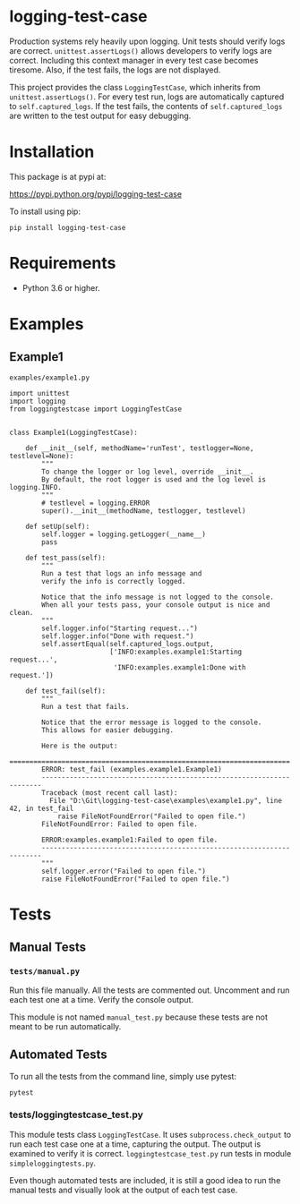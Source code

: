 # logging-test-case
Production systems rely heavily upon logging.  Unit tests should verify logs are correct.
`unittest.assertLogs()` allows developers to verify logs are correct.
Including this context manager in every test case becomes tiresome.  Also, if the test fails, the logs are not displayed.

This project provides the class `LoggingTestCase`, which inherits from `unittest.assertLogs()`.
For every test run, logs are automatically captured to `self.captured_logs`.
If the test fails, the contents of `self.captured_logs` are written to the test output for easy debugging.

# Installation
This package is at pypi at:

https://pypi.python.org/pypi/logging-test-case

To install using pip:

`pip install logging-test-case`

# Requirements
* Python 3.6 or higher.

# Examples
## Example1
`examples/example1.py`

```
import unittest
import logging
from loggingtestcase import LoggingTestCase


class Example1(LoggingTestCase):

    def __init__(self, methodName='runTest', testlogger=None, testlevel=None):
        """
        To change the logger or log level, override __init__.
        By default, the root logger is used and the log level is logging.INFO.
        """
        # testlevel = logging.ERROR
        super().__init__(methodName, testlogger, testlevel)

    def setUp(self):
        self.logger = logging.getLogger(__name__)
        pass

    def test_pass(self):
        """
        Run a test that logs an info message and
        verify the info is correctly logged.
        
        Notice that the info message is not logged to the console.
        When all your tests pass, your console output is nice and clean.
        """
        self.logger.info("Starting request...")
        self.logger.info("Done with request.")
        self.assertEqual(self.captured_logs.output,
                         ['INFO:examples.example1:Starting request...',
                          'INFO:examples.example1:Done with request.'])
    
    def test_fail(self):
        """
        Run a test that fails.
        
        Notice that the error message is logged to the console.
        This allows for easier debugging.
        
        Here is the output:
        ======================================================================
        ERROR: test_fail (examples.example1.Example1)
        ----------------------------------------------------------------------
        Traceback (most recent call last):
          File "D:\Git\logging-test-case\examples\example1.py", line 42, in test_fail
            raise FileNotFoundError("Failed to open file.")
        FileNotFoundError: Failed to open file.
        
        ERROR:examples.example1:Failed to open file.
        ----------------------------------------------------------------------        
        """
        self.logger.error("Failed to open file.")
        raise FileNotFoundError("Failed to open file.")
```

# Tests
## Manual Tests
### `tests/manual.py`

Run this file manually.  All the tests are commented out.  Uncomment and run each test one at a time.  Verify the console output.

This module is not named `manual_test.py` because these tests are not meant to be run automatically.

## Automated Tests
To run all the tests from the command line, simply use pytest:
```
pytest
```
### tests/loggingtestcase_test.py

This module tests class `LoggingTestCase`.  It uses `subprocess.check_output` to run each test case one at a time, capturing the output.
The output is examined to verify it is correct.  `loggingtestcase_test.py` run tests in module `simpleloggingtests.py`.

Even though automated tests are included, it is still a good idea to run the manual tests and visually look at the output of each test case.
